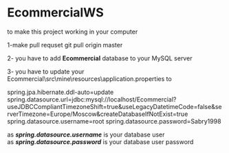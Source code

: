 # EcommercialWS
to make this project working in your computer 


1-make pull requset
git pull origin master


2-
you have to add **Ecommercial** database to your MySQL server

3-
you have to update your Ecommercial\src\mine\resources\application.properties to

spring.jpa.hibernate.ddl-auto=update
spring.datasource.url=jdbc:mysql://localhost/Ecommercial?useJDBCCompliantTimezoneShift=true&useLegacyDatetimeCode=false&serverTimezone=Europe/Moscow&createDatabaseIfNotExist=true
spring.datasource.username=root
spring.datasource.password=Sabry1998

as _**spring.datasource.username**_ is your database user<br/>
as _**spring.datasource.password**_ is your database user password

